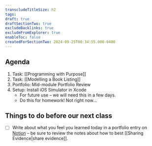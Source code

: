```yaml
---
transcludeTitleSize: h2
tags:
draft: true
draftSectionTwo: true
excludeBacklinks: true
excludeFromExplorer: true
enableToc: false
createdForSectionTwo: 2024-09-25T00:34:55.000-0400
---
```

## Agenda
1. Task: [[Programming with Purpose]]
2. Task: [[Modelling a Book Listing]]
3. Portfolio: Mid-module Portfolio Review
4. Setup: Install iOS Simulator in Xcode
	- For future use – we will need this in a few days.
	- Do this for homework! Not right now...


## Things to do before our next class
- [ ] Write about what you feel you learned today in a portfolio entry on [Notion](https://notion.so) – be sure to review the notes about how to best [[Sharing Evidence|share evidence]].